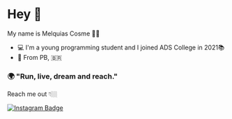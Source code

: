 # Hey 👋

My name is Melquias Cosme 👨‍💻

- 💻 I'm a young programming student and I joined ADS College in 2021📚
- 📍 From PB, 🇧🇷

### 🌍 "Run, live, dream and reach." 
Reach me out 👇🏼

 [![Instagram Badge](https://img.shields.io/badge/-Instagram-green?style=flat-square&logo=Instagram&logoColor=white&link=https://www.instagram.com/melk_cosme)](https://www.instagram.com/melk_cosme/)
